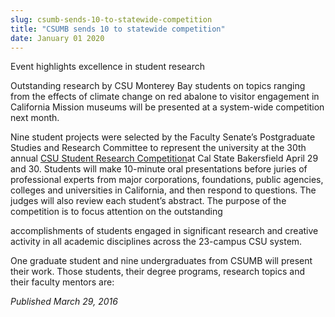 ```yaml
---
slug: csumb-sends-10-to-statewide-competition
title: "CSUMB sends 10 to statewide competition"
date: January 01 2020
---
```


 
<p>Event highlights excellence in student research</p>
<p>
  Outstanding research by CSU Monterey Bay students on topics ranging from the
  effects of climate change on red abalone to visitor engagement in California
  Mission museums will be presented at a system&#45;wide competition next month.
</p>
<p>
  Nine student projects were selected by the Faculty Senate’s Postgraduate
  Studies and Research Committee to represent the university at the 30th annual
  <a href="https://www.csub.edu/nsme/CSUStudentResearchCompetition/index.html"
    >CSU Student Research Competition</a
  >at Cal State Bakersfield April 29 and 30. Students will make 10&#45;minute
  oral presentations before juries of professional experts from major
  corporations, foundations, public agencies, colleges and universities in
  California, and then respond to questions. The judges will also review each
  student’s abstract. The purpose of the competition is to focus attention on
  the outstanding
</p>
<p>
  accomplishments of students engaged in significant research and creative
  activity in all academic disciplines across the 23&#45;campus CSU system.
</p>
<p>
  One graduate student and nine undergraduates from CSUMB will present their
  work. Those students, their degree programs, research topics and their faculty
  mentors are:
</p>
<p><em>Published March 29, 2016</em></p>
 
